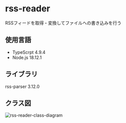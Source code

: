 # rss-reader
RSSフィードを取得・変換してファイルへの書き込みを行う

## 使用言語
- TypeScrpt 4.9.4
- Node.js 18.12.1

## ライブラリ
rss-parser 3.12.0

## クラス図
![rss-reader-class-diagram](https://user-images.githubusercontent.com/62419040/209472153-3d100cd5-032f-4371-bfcd-777b086acd5c.png)
